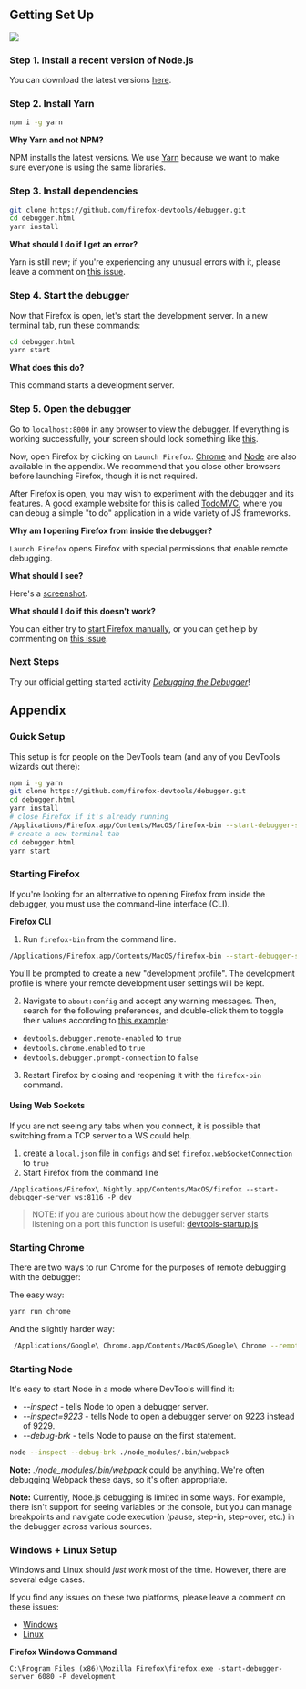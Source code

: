 ## Getting Set Up

![][debugger-intro-gif]

### Step 1. Install a recent version of Node.js

You can download the latest versions [here][node].

### Step 2. Install Yarn

```bash
npm i -g yarn
```

**Why Yarn and not NPM?**

NPM installs the latest versions. We use [Yarn][yarn] because we want to make sure everyone is using the same libraries.

### Step 3. Install dependencies

```bash
git clone https://github.com/firefox-devtools/debugger.git
cd debugger.html
yarn install
```

**What should I do if I get an error?**

Yarn is still new; if you're experiencing any unusual errors with it, please leave a comment on [this issue][yarn-issue].

### Step 4. Start the debugger

Now that Firefox is open, let's start the development server. In a new terminal tab, run these commands:

```bash
cd debugger.html
yarn start
```

**What does this do?**

This command starts a development server.

### Step 5. Open the debugger

Go to `localhost:8000` in any browser to view the debugger. If everything is working successfully, your screen should look something like [this](https://cloud.githubusercontent.com/assets/254562/20439428/7498808a-ad89-11e6-895d-d6db320c5009.png).

Now, open Firefox by clicking on `Launch Firefox`. [Chrome](#starting-chrome) and [Node](#starting-node) are also available in the appendix. We recommend that you close other browsers before launching Firefox, though it is not required.

After Firefox is open, you may wish to experiment with the debugger and its features. A good example website for this is called [TodoMVC](http://todomvc.com/examples/vanillajs/), where you can debug a simple "to do" application in a wide variety of JS frameworks.

**Why am I opening Firefox from inside the debugger?**

`Launch Firefox` opens Firefox with special permissions that enable remote debugging.

**What should I see?**

Here's a [screenshot][done-screenshot].

**What should I do if this doesn't work?**

You can either try to [start Firefox manually](#starting-firefox), or you can get help by commenting on [this issue](https://github.com/firefox-devtools/debugger/issues/1341).

### Next Steps

Try our official getting started activity [_Debugging the Debugger_](./debugging-the-debugger.md)!

## Appendix

### Quick Setup

This setup is for people on the DevTools team (and any of you DevTools wizards out there):

```bash
npm i -g yarn
git clone https://github.com/firefox-devtools/debugger.git
cd debugger.html
yarn install
# close Firefox if it's already running
/Applications/Firefox.app/Contents/MacOS/firefox-bin --start-debugger-server 6080 -P development
# create a new terminal tab
cd debugger.html
yarn start
```

### Starting Firefox

If you're looking for an alternative to opening Firefox from inside the debugger, you must use the command-line interface (CLI).

**Firefox CLI**

1. Run `firefox-bin` from the command line.

```bash
/Applications/Firefox.app/Contents/MacOS/firefox-bin --start-debugger-server 6080 -P development
```

You'll be prompted to create a new "development profile". The development profile is where your remote development user settings will be kept.

2. Navigate to `about:config` and accept any warning messages. Then, search for the following preferences, and double-click them to toggle their values according to [this example](http://g.recordit.co/3VsHIooZ9q.gif):

- `devtools.debugger.remote-enabled` to `true`
- `devtools.chrome.enabled` to `true`
- `devtools.debugger.prompt-connection` to `false`

3. Restart Firefox by closing and reopening it with the `firefox-bin` command.

#### Using Web Sockets

If you are not seeing any tabs when you connect, it is possible that switching from a TCP server to a WS could help.

1. create a `local.json` file in `configs` and set `firefox.webSocketConnection` to `true`
2. Start Firefox from the command line

```
/Applications/Firefox\ Nightly.app/Contents/MacOS/firefox --start-debugger-server ws:8116 -P dev
```

> NOTE: if you are curious about how the debugger server starts listening on a port
> this function is useful: [devtools-startup.js](https://searchfox.org/mozilla-central/source/devtools/startup/devtools-startup.js#789-854)

### Starting Chrome

There are two ways to run Chrome for the purposes of remote debugging with the debugger:

The easy way:

```bash
yarn run chrome
```

And the slightly harder way:

```bash
 /Applications/Google\ Chrome.app/Contents/MacOS/Google\ Chrome --remote-debugging-port=9222 --no-first-run --user-data-dir=/tmp/chrome-dev-profile
```

### Starting Node

It's easy to start Node in a mode where DevTools will find it:

- _--inspect_ - tells Node to open a debugger server.
- _--inspect=9223_ - tells Node to open a debugger server on 9223 instead of 9229.
- _--debug-brk_ - tells Node to pause on the first statement.

```bash
node --inspect --debug-brk ./node_modules/.bin/webpack
```

**Note:** _./node_modules/.bin/webpack_ could be anything. We're often debugging Webpack these days, so it's often appropriate.

**Note:** Currently, Node.js debugging is limited in some ways. For example, there isn't support for seeing variables or the console, but you can manage breakpoints and navigate code execution (pause, step-in, step-over, etc.) in the debugger across various sources.

### Windows + Linux Setup

Windows and Linux should _just work_ most of the time. However, there are several edge cases.

If you find any issues on these two platforms, please leave a comment on these issues:

- [Windows][windows-issue]
- [Linux][linux-issue]

**Firefox Windows Command**

```
C:\Program Files (x86)\Mozilla Firefox\firefox.exe -start-debugger-server 6080 -P development
```

[debugger-intro-gif]: http://g.recordit.co/WjHZaXKifZ.gif
[done-screenshot]: https://cloud.githubusercontent.com/assets/254562/20439409/55e3994a-ad89-11e6-8e76-55e18c7c0d75.png
[linux-issue]: https://github.com/firefox-devtools/debugger/issues/1082
[windows-issue]: https://github.com/firefox-devtools/debugger/issues/1248
[yarn-issue]: https://github.com/firefox-devtools/debugger/issues/1216
[yarn]: https://yarnpkg.com
[node]: https://nodejs.org/
